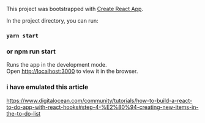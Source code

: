 This project was bootstrapped with [Create React App](https://github.com/facebook/create-react-app).

In the project directory, you can run:

### `yarn start`

### or npm run start

Runs the app in the development mode.<br />
Open [http://localhost:3000](http://localhost:3000) to view it in the browser.

### i have emulated this article

https://www.digitalocean.com/community/tutorials/how-to-build-a-react-to-do-app-with-react-hooks#step-4-%E2%80%94-creating-new-items-in-the-to-do-list